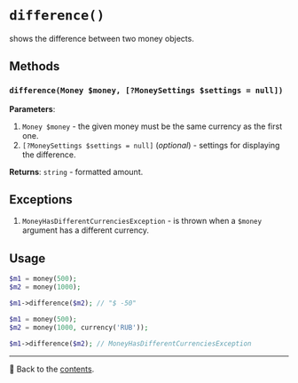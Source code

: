 # `difference()`

shows the difference between two money objects.

## Methods

### `difference(Money $money, [?MoneySettings $settings = null])`
**Parameters**:
1. `Money $money` - the given money must be the same currency as the first one.
2. `[?MoneySettings $settings = null]` (*optional*) - settings for displaying the difference.

**Returns**: `string` - formatted amount.

## Exceptions

1. `MoneyHasDifferentCurrenciesException` - is thrown when a `$money` argument has a different currency.

## Usage

```php
$m1 = money(500);
$m2 = money(1000);

$m1->difference($m2); // "$ -50"
```

```php
$m1 = money(500);
$m2 = money(1000, currency('RUB'));

$m1->difference($m2); // MoneyHasDifferentCurrenciesException
```

---

📌 Back to the [contents](/docs/04_money/README.md).
